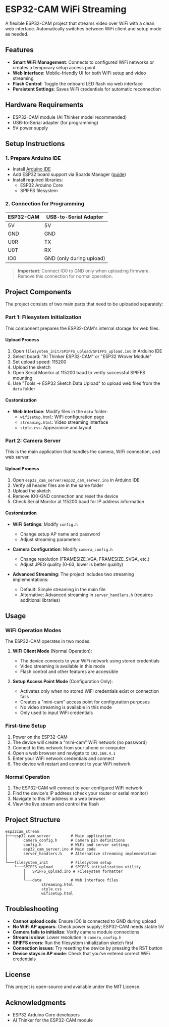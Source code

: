 # ESP32-CAM WiFi Streaming

A flexible ESP32-CAM project that streams video over WiFi with a clean web interface. Automatically switches between WiFi client and setup mode as needed.

## Features

- **Smart WiFi Management**: Connects to configured WiFi networks or creates a temporary setup access point
- **Web Interface**: Mobile-friendly UI for both WiFi setup and video streaming
- **Flash Control**: Toggle the onboard LED flash via web interface
- **Persistent Settings**: Saves WiFi credentials for automatic reconnection

## Hardware Requirements

- ESP32-CAM module (AI Thinker model recommended)
- USB-to-Serial adapter (for programming)
- 5V power supply

## Setup Instructions

### 1. Prepare Arduino IDE

- Install [Arduino IDE](https://www.arduino.cc/en/software)
- Add ESP32 board support via Boards Manager ([guide](https://randomnerdtutorials.com/installing-the-esp32-board-in-arduino-ide-windows-instructions/))
- Install required libraries:
  - ESP32 Arduino Core
  - SPIFFS filesystem

### 2. Connection for Programming

| ESP32-CAM | USB-to-Serial Adapter |
|-----------|----------------------|
| 5V        | 5V                   |
| GND       | GND                  |
| U0R       | TX                   |
| U0T       | RX                   |
| IO0       | GND (only during upload) |

> **Important**: Connect IO0 to GND only when uploading firmware. Remove this connection for normal operation.

## Project Components

The project consists of two main parts that need to be uploaded separately:

### Part 1: Filesystem Initialization

This component prepares the ESP32-CAM's internal storage for web files.

#### Upload Process

1. Open `filesystem_init/SPIFFS_upload/SPIFFS_upload.ino` in Arduino IDE
2. Select board: "AI Thinker ESP32-CAM" or "ESP32 Wrover Module"
3. Set upload speed: 115200
4. Upload the sketch
5. Open Serial Monitor at 115200 baud to verify successful SPIFFS mounting
6. Use "Tools → ESP32 Sketch Data Upload" to upload web files from the `data` folder

#### Customization

- **Web Interface**: Modify files in the `data` folder:
  - `wifisetup.html`: WiFi configuration page
  - `streaming.html`: Video streaming interface
  - `style.css`: Appearance and layout

### Part 2: Camera Server

This is the main application that handles the camera, WiFi connection, and web server.

#### Upload Process

1. Open `esp32_cam_server/esp32_cam_server.ino` in Arduino IDE
2. Verify all header files are in the same folder
3. Upload the sketch
4. Remove IO0-GND connection and reset the device
5. Check Serial Monitor at 115200 baud for IP address information

#### Customization

- **WiFi Settings**: Modify `config.h`
  - Change setup AP name and password
  - Adjust streaming parameters

- **Camera Configuration**: Modify `camera_config.h`
  - Change resolution (FRAMESIZE_VGA, FRAMESIZE_SVGA, etc.)
  - Adjust JPEG quality (0-63, lower is better quality)

- **Advanced Streaming**: The project includes two streaming implementations:
  - Default: Simple streaming in the main file
  - Alternative: Advanced streaming in `server_handlers.h` (requires additional libraries)

## Usage

### WiFi Operation Modes

The ESP32-CAM operates in two modes:

1. **WiFi Client Mode** (Normal Operation):
   - The device connects to your WiFi network using stored credentials
   - Video streaming is available in this mode
   - Flash control and other features are accessible

2. **Setup Access Point Mode** (Configuration Only):
   - Activates only when no stored WiFi credentials exist or connection fails
   - Creates a "mini-cam" access point for configuration purposes
   - No video streaming is available in this mode
   - Only used to input WiFi credentials

### First-time Setup

1. Power on the ESP32-CAM
2. The device will create a "mini-cam" WiFi network (no password)
3. Connect to this network from your phone or computer
4. Open a web browser and navigate to `192.168.4.1`
5. Enter your WiFi network credentials and connect
6. The device will restart and connect to your WiFi network

### Normal Operation

1. The ESP32-CAM will connect to your configured WiFi network
2. Find the device's IP address (check your router or serial monitor)
3. Navigate to this IP address in a web browser
4. View the live stream and control the flash

## Project Structure

```
esp32cam_stream
├───esp32_cam_server         # Main application
│       camera_config.h      # Camera pin definitions
│       config.h             # WiFi and server settings
│       esp32_cam_server.ino # Main code
│       server_handlers.h    # Alternative streaming implementation
│
└───filesystem_init          # Filesystem setup
    └───SPIFFS_upload        # SPIFFS initialization utility
        │   SPIFFS_upload.ino # Filesystem formatter
        │
        └───data             # Web interface files
                streaming.html
                style.css
                wifisetup.html
```

## Troubleshooting

- **Cannot upload code**: Ensure IO0 is connected to GND during upload
- **No WiFi AP appears**: Check power supply; ESP32-CAM needs stable 5V
- **Camera fails to initialize**: Verify camera module connections
- **Stream is slow**: Lower resolution in `camera_config.h`
- **SPIFFS errors**: Run the filesystem initialization sketch first
- **Connection issues**: Try resetting the device by pressing the RST button
- **Device stays in AP mode**: Check that you've entered correct WiFi credentials

## License

This project is open-source and available under the MIT License.

## Acknowledgments

- ESP32 Arduino Core developers
- AI Thinker for the ESP32-CAM module

